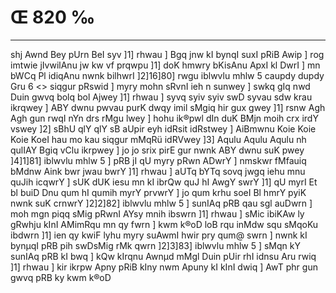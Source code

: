 # Œ 820 ‰
---
shj Awnd Bey pUrn BeI syv ]1] rhwau ] Bgq jnw kI bynqI suxI pRiB
Awip ] rog imtwie jIvwilAnu jw kw vf prqwpu ]1] doK hmwry bKisAnu
ApxI kl DwrI ] mn bWCq Pl idiqAnu nwnk bilhwrI ]2]16]80]
rwgu iblwvlu mhlw 5 caupdy dupdy Gru 6
<> siqgur pRswid ]
myry mohn sRvnI ieh n sunwey ] swkq gIq nwd Duin gwvq bolq bol
Ajwey ]1] rhwau ] syvq syiv syiv swD syvau sdw krau ikrqwey ] ABY
dwnu pwvau purK dwqy imil sMgiq hir gux gwey ]1] rsnw Agh Agh gun
rwqI nYn drs rMgu lwey ] hohu ik®pwl dIn duK BMjn moih crx irdY vswey
]2] sBhU qlY qlY sB aUpir eyh idRsit idRstwey ] AiBmwnu Koie Koie Koie
KoeI hau mo kau siqgur mMqRü idRVwey ]3] Aqulu Aqulu Aqulu nh qulIAY
Bgiq vClu ikrpwey ] jo jo srix pirE gur nwnk ABY dwnu suK pwey
]4]1]81] iblwvlu mhlw 5 ] pRB jI qU myry pRwn ADwrY ] nmskwr
fMfauiq bMdnw Aink bwr jwau bwrY ]1] rhwau ] aUTq bYTq sovq jwgq
iehu mnu quJih icqwrY ] sUK dUK iesu mn kI ibrQw quJ hI AwgY swrY ]1]
qU myrI Et bl buiD Dnu qum hI qumih myrY prvwrY ] jo qum krhu soeI Bl
hmrY pyiK nwnk suK crnwrY ]2]2]82] iblwvlu mhlw 5 ] sunIAq pRB
qau sgl auDwrn ] moh mgn piqq sMig pRwnI AYsy mnih ibswrn ]1]
rhwau ] sMic ibiKAw ly gRwhju kInI AMimRqu mn qy fwrn ] kwm k®oD loB rqu
inMdw squ sMqoKu ibdwrn ]1] ien qy kwiF lyhu myry suAwmI hwir pry qum@
swrn ] nwnk kI bynµqI pRB pih swDsMig rMk qwrn ]2]3]83] iblwvlu
mhlw 5 ] sMqn kY sunIAq pRB kI bwq ] kQw kIrqnu Awnµd mMgl Duin
pUir rhI idnsu Aru rwiq ]1] rhwau ] kir ikrpw Apny pRiB kIny nwm
Apuny kI kInI dwiq ] AwT phr gun gwvq pRB ky kwm k®oD
####
